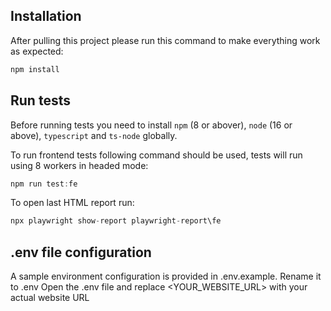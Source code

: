 ## Installation

After pulling this project please run this command to make everything work as expected:

```typescript
npm install
```

## Run tests

Before running tests you need to install ```npm``` (8 or abover), ```node``` (16 or above), ```typescript``` and ```ts-node``` globally.

To run frontend tests following command should be used, tests will run using 8 workers in headed mode:

```typescript
npm run test:fe
```
To open last HTML report run:

```typescript
npx playwright show-report playwright-report\fe
```

## .env file configuration

A sample environment configuration is provided in .env.example. Rename it to .env
Open the .env file and replace <YOUR_WEBSITE_URL> with your actual website URL
